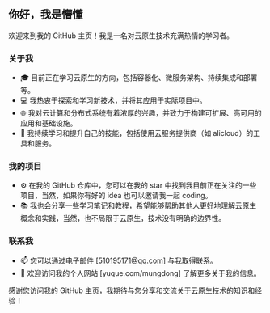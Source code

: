 ## 你好，我是懵懂

欢迎来到我的 GitHub 主页！我是一名对云原生技术充满热情的学习者。

### 关于我

- 🎓 目前正在学习云原生的方向，包括容器化、微服务架构、持续集成和部署等。
- 💻 我热衷于探索和学习新技术，并将其应用于实际项目中。
- 🌐 我对云计算和分布式系统有着浓厚的兴趣，并致力于构建可扩展、高可用的应用和基础设施。
- 🌱 我持续学习和提升自己的技能，包括使用云服务提供商（如 alicloud）的工具和服务。

### 我的项目

- ⚙️ 在我的 GitHub 仓库中，您可以在我的 star 中找到我目前正在关注的一些项目，当然，如果你有好的 idea 也可以邀请我一起 coding。
- 📚 我也会分享一些学习笔记和教程，希望能够帮助其他人更好地理解云原生概念和实践，当然，也不局限于云原生，技术没有明确的边界性。

### 联系我

- 📫 您可以通过电子邮件 [510195171@qq.com] 与我取得联系。
- 🔗 欢迎访问我的个人网站 [yuque.com/mungdong] 了解更多关于我的信息。

感谢您访问我的 GitHub 主页，我期待与您分享和交流关于云原生技术的知识和经验！

